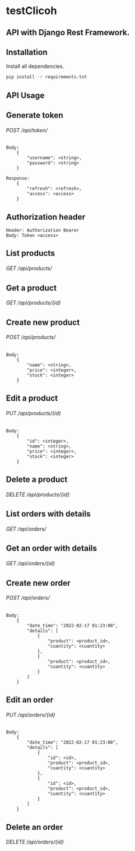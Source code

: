 # testClicoh

## API with Django Rest Framework.

## Installation

Install all dependencies.

```bash
pip install -r requirements.txt
```

## API Usage

## Generate token
###### POST /api/token/

```
Body: 
    {
        "username": <string>,
        "password": <string>
    }
```

```
Response: 
    {
        "refresh": <refresh>,
        "access": <access>
    }
```

## Authorization header

```
Header: Authorization Bearer
Body: Token <access>
```

## List products
###### GET /api/products/

## Get a product
###### GET /api/products/{id}

## Create new product
###### POST /api/products/

```
Body: 
    {
        "name": <string>,
        "price": <integer>,
        "stock": <integer>
    }
```
## Edit a product
###### PUT /api/products/{id}

```
Body: 
    {
        "id": <integer>,
        "name": <string>,
        "price": <integer>,
        "stock": <integer>
    }
```

## Delete a product
###### DELETE /api/products/{id}

## List orders with details
###### GET /api/orders/

## Get an order with details
###### GET /api/orders/{id}

## Create new order
###### POST /api/orders/

```
Body: 
    {
        "date_time": "2022-02-17 01:23:00",
        "details": [
            {
                "product": <product_id>,
                "cuantity": <cuantity>
            },
            {
                "product": <product_id>,
                "cuantity": <cuantity>
            }
        ]
    }
```
## Edit an order
###### PUT /api/orders/{id}

```
Body: 
    {
        "date_time": "2022-02-17 01:23:00",
        "details": [
            {
                "id": <id>,
                "product": <product_id>,
                "cuantity": <cuantity>
            },
            {
                "id": <id>,
                "product": <product_id>,
                "cuantity": <cuantity>
            }
        ]
    }
```

## Delete an order 
###### DELETE /api/orders/{id}




